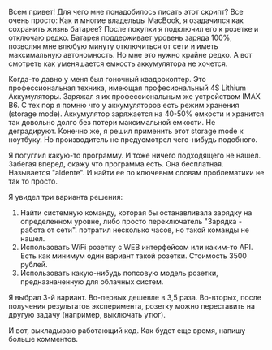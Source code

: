 Всем привет!
Для чего мне понадобилось писать этот скрипт? Все очень просто: Как и многие владельцы MacBook, 
я озадачился как сохранить жизнь батарее? После покупки я подключил его к розетке и отключаю редко.
Батарея поддерживает уровень заряда 100%, позволяя мне влюбую минуту отключиться от сети и иметь максимальную автономность.
Но мне это нужно крайне редко. А вот смотреть как уменяшается емкость аккумулятора не хочется.

Когда-то давно у меня был гоночный квадрокоптер. Это профессиональная техника, имеющая професиональный 4S Lithium Аккумуляторы.
Заряжал я их профессиональным же устройством IMAX B6. С тех пор я помню что у аккумуляторов есть режим хранения (storage mode).
Аккумулятор заряжается на 40-50% емкости и хранится так довольно долго без потери максимальной емкости. Не деградируют.
Конечно же, я решил применить этот storage mode к ноутбуку. Но производитель не предусмотрел чего-нибудь подобного. 

Я погуглил какую-то программу. И тоже ничего подходящего не нашел. Забегая вперед, скажу что программа есть. Она бесплатная. 
Называется "aldente". И найти ее по ключевым словам проблематики не так то просто.

Я увидел три варианта решения:
1. Найти системную команду, которая бы останавливала зарядку на определенном уровне, либо просто переключатель "Зарядка - работа от сети".
потратил несколько часов, но такой команды не нашел.
2. Использовать WiFi розетку с WEB интерфейсом или каким-то API. Есть как минимум один вариант такой розетки. Стоимость 3500 рублей.
3. Использовать какую-нибудь попсовую модель розетки, предназначенную для облачных систем.

Я выбрал 3-й вариант. Во-первых дешевле в 3,5 раза. Во-вторых, после получения результатов эксперимента, розетку можно переставить 
на другую задачу (например, выключать утюг).

И вот, выкладываю работающий код.
Как будет еще время, напишу больше комментов.

